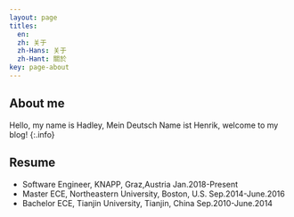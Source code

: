 ```yaml
---
layout: page
titles:
  en: 
  zh: 关于
  zh-Hans: 关于
  zh-Hant: 關於
key: page-about
---
```


## About me

Hello, my name is Hadley, Mein Deutsch Name ist Henrik, welcome to my blog! 
{:.info}

## Resume

- Software Engineer, KNAPP, Graz,Austria   Jan.2018-Present
- Master ECE, Northeastern University, Boston, U.S.   Sep.2014-June.2016
- Bachelor ECE, Tianjin University, Tianjin, China   Sep.2010-June.2014